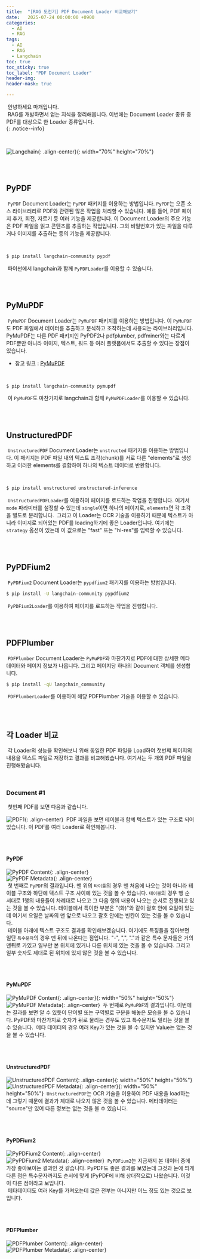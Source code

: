 ```yaml
---
title:  "[RAG 도전기] PDF Document Loader 비교해보기"
date:   2025-07-24 00:00:00 +0900
categories:
  - AI
  - RAG
tags:
  - AI
  - RAG
  - Langchain
toc: true
toc_sticky: true
toc_label: "PDF Document Loader"
header-img: 
header-mask: true

---
```


&nbsp;안녕하세요 마개입니다.  
&nbsp;RAG를 개발하면서 얻는 지식을 정리해봅니다. 이번에는 Document Loader 종류 중 PDF를 대상으로 한 Loader 종류입니다.     
{: .notice--info}

<br>

![Langchain](/assets/images/ai/Langchain.png){: .align-center}{: width="70%" height="70%"} 

<br><br>

## PyPDF
&nbsp;`PyPDF` Document Loader는 `PyPDF` 패키지를 이용하는 방법입니다. `PyPDF`는 오픈 소스 라이브러리로 PDF와 관련된 많은 작업을 처리할 수 있습니다. 예를 들어, PDF 페이지 추가, 회전, 자르기 등 여러 기능을 제공합니다. 이 Document Loader의 주요 기능은 PDF 파일을 읽고 콘텐츠를 추출하는 작업입니다. 그외 비밀번호가 있는 파일을 다루거나 이미지를 추출하는 등의 기능을 제공합니다.

<br>

```bash
$ pip install langchain-community pypdf
```
&nbsp;파이썬에서 langchain과 함께 `PyPDFLoader`를 이용할 수 있습니다.

<br><br>

## PyMuPDF
&nbsp;`PyMuPDF` Document Loader는 `PyMuPDF` 패키지를 이용하는 방법입니다. 이 `PyMuPDF`도 PDF 파일에서 데이터를 추출하고 분석하고 조작하는데 사용되는 라이브러리입니다. PyMuPDF는 다른 PDF 패키지인 PyPDF2나 pdfplumber, pdfminer와는 다르게 PDF뿐만 아니라 이미지, 텍스트, 워드 등 여러 플랫폼에서도 추출할 수 있다는 장점이 있습니다.

* 참고 링크 : <a href="https://pymupdf.readthedocs.io/en/latest/about.html">PyMuPDF</a>

<br>

```bash
$ pip install langchain-community pymupdf
```
&nbsp;이 `PyMuPDF`도 마찬가지로 langchain과 함께 `PyMuPDFLoader`를 이용할 수 있습니다.

<br><br>

## UnstructuredPDF
&nbsp;`UnstructuredPDF` Document Loader는 `unstructed` 패키지를 이용하는 방법입니다. 이 패키지는 PDF 파일 내의 텍스트 조각(chunk)를 서로 다른 "elements"로 생성하고 이러한 elements를 결합하여 하나의 텍스트 데이터로 반환합니다.

<br>

```bash
$ pip install unstructured unstructured-inference
```
&nbsp;`UnstructuredPDFLoader`를 이용하여 페이지를 로드하는 작업을 진행합니다. 여기서 `mode` 파라미터를 설정할 수 있는데 `single`이면 하나의 페이지로, `elements`면 각 조각을 별도로 분리합니다.
&nbsp;그리고 이 Loader는 OCR 기술을 이용하기 때문에 텍스트가 아니라 이미지로 되어있는 PDF를 loading하기에 좋은 Loader입니다. 여기에는 `strategy` 옵션이 있는데 이 값으로는 "fast" 또는 "hi-res"를 입력할 수 있습니다.

<br><br>

## PyPDFium2
&nbsp;`PyPDFium2` Document Loader는 `pypdfium2` 패키지를 이용하는 방법입니다. 

```bash
$ pip install -U langchain-community pypdfium2
```
&nbsp;`PyPDFium2Loader`를 이용하여 페이지를 로드하는 작업을 진행합니다.


<br><br>

## PDFPlumber
&nbsp;`PDFPlumber` Document Loader는 `PyMuPDF`와 마찬가지로 PDF에 대한 상세한 메타데이터와 페이지 정보가 나옵니다. 그리고 페이지당 하나의 Document 객체를 생성합니다.

```bash
$ pip install -qU langchain_community
```
&nbsp;`PDFPlumberLoader`를 이용하여 해당 PDFPlumber 기술을 이용할 수 있습니다.

<br><br>

## 각 Loader 비교
&nbsp;각 Loader의 성능을 확인해보니 위해 동일한 PDF 파일을 Load하여 첫번쨰 페이지의 내용을 텍스트 파일로 저장하고 결과를 비교해봤습니다. 여기서는 두 개의 PDF 파일을 진행해봤습니다.

<br>

### Document #1
&nbsp;첫번째 PDF를 보면 다음과 같습니다. 

![PDF1](/assets/images/ai/pdf_real_estate_1.png){: .align-center}
&nbsp;PDF 파일을 보면 테이블과 함꼐 텍스트가 있는 구조로 되어있습니다. 이 PDF를 여러 Loader로 확인해봅니다.

<br><br>

#### PyPDF

![PyPDF Content](/assets/images/ai/pdf_real_estate_1_pypdf_content.png){: .align-center}
<br>
![PyPDF Metadata](/assets/images/ai/pdf_real_estate_1_pypdf_metadata.png){: .align-center}  
&nbsp;첫 번째로 `PyPDF`의 결과입니다. 맨 위의 `타이틀`의 경우 맨 처음에 나오는 것이 아니라 테이블 구조와 하단에 텍스트 구조 사이에 있는 것을 볼 수 있습니다. `테이블`의 경우 행 순서대로 1행의 내용들이 차례대로 나오고 그 다음 행의 내용이 나오는 순서로 진행되고 있는 것을 볼 수 있습니다. 테이블에서 특이한 부분은 "(화)"와 같이 괄호 안에 요일이 있는데 여기서 요일은 날짜의 맨 앞으로 나오고 괄호 안에는 빈칸이 있는 것을 볼 수 있습니다.  
&nbsp;테이블 아래에 텍스트 구조도 결과를 확인해보겠습니다. 여기에도 특징들을 잡아보면 일단 `특수문자`의 경우 맨 뒤에 나온다는 점입니다. "-", ",", "."과 같은 특수 문자들은 거의 맨뒤로 가있고 일부만 본 위치에 있거나 다른 위치에 있는 것을 볼 수 있습니다. 그리고 일부 숫자도 제대로 된 위치에 있지 않은 것을 볼 수 있습니다.

<br><br>

#### PyMuPDF

![PyMuPDF Content](/assets/images/ai/pdf_real_estate_1_pymupdf_content.png){: .align-center}{: width="50%" height="50%"}
<br>
![PyMuPDF Metadata](/assets/images/ai/pdf_real_estate_1_pymupdf_metadata.png){: .align-center}
&nbsp;두 번째로 `PyMuPDF`의 결과입니다. 이번에는 결과를 보면 알 수 있듯이 단어별 또는 구역별로 구분을 해놓은 모습을 볼 수 있습니다. PyPDF와 마찬가지로 숫자가 뒤로 물리는 경우도 있고 특수문자도 밀리는 것을 볼 수 있습니다.
&nbsp;메타 데이터의 경우 여러 Key가 있는 것을 볼 수 있지만 Value는 없는 것을 볼 수 있습니다.

<br><br>

#### UnstructuredPDF

![UnstructuredPDF Content](/assets/images/ai/pdf_real_estate_1_unstructuredpdf_content.png){: .align-center}{: width="50%" height="50%"}
<br>
![UnstructuredPDF Metadata](/assets/images/ai/pdf_real_estate_1_unstructuredpdf_metadata.png){: .align-center}{: width="50%" height="50%"}
&nbsp;`UnstructuredPDF`는 OCR 기술을 이용하여 PDF 내용을 load하는데 그렇기 때문에 결과가 제대로 나오지 않은 것을 볼 수 있습니다. 메타데이터는 "source"만 있어 다른 정보는 없는 것을 볼 수 있습니다.

<br><br>

#### PyPDFium2

![PyPDFium2 Content](/assets/images/ai/pdf_real_estate_1_pypdfium2_content.png){: .align-center}
<br>
![PyPDFium2 Metadata](/assets/images/ai/pdf_real_estate_1_pypdfium2_metadata.png){: .align-center}
&nbsp;`PyPDFium2`는 지금까지 본 데이터 중에 가장 좋아보이는 결과인 것 같습니다. PyPDF도 좋은 결과를 보였는데 그것과 눈에 띄게 다른 점은 특수문자까지도 순서에 맞게 (PyPDF에 비해 상대적으로) 나왔습니다. 이것이 다른 점이라고 보입니다.  
&nbsp;메타데이터도 여러 Key를 가져오는데 값은 전부는 아니지만 어느 정도 있는 것으로 보입니다.


<br><br>

#### PDFPlumber

![PDFPlumber Content](/assets/images/ai/pdf_real_estate_1_pdfplumber_content.png){: .align-center}
<br>
![PDFPlumber Metadata](/assets/images/ai/pdf_real_estate_1_pdfplumber_metadata.png){: .align-center}

